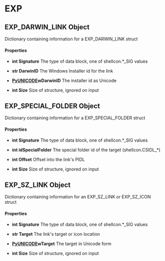 # EXP

## EXP\_DARWIN\_LINK Object

Dictionary containing information for a EXP\_DARWIN\_LINK struct

#### Properties

  -  **int Signature** 
    The type of data block, one of shellcon\.\*\_SIG values

  -  **str DarwinID** 
    The Windows Installer id for the link

  -  **[PyUNICODE](#pyunicode)wDarwinID** 
    The installer id as Unicode

  -  **int Size** 
    Size of structure, ignored on input

## EXP\_SPECIAL\_FOLDER Object

Dictionary containing information for a EXP\_SPECIAL\_FOLDER struct

#### Properties

  -  **int Signature** 
    The type of data block, one of shellcon\.\*\_SIG values

  -  **int idSpecialFolder** 
    The special folder id of the target \(shellcon\.CSIDL\_\*\)

  -  **int Offset** 
    Offset into the link's PIDL

  -  **int Size** 
    Size of structure, ignored on input

## EXP\_SZ\_LINK Object

Dictionary containing information for an EXP\_SZ\_LINK or EXP\_SZ\_ICON struct

#### Properties

  -  **int Signature** 
    The type of data block, one of shellcon\.\*\_SIG values

  -  **str Target** 
    The link's target or icon location

  -  **[PyUNICODE](#pyunicode)wTarget** 
    The target in Unicode form

  -  **int Size** 
    Size of structure, ignored on input